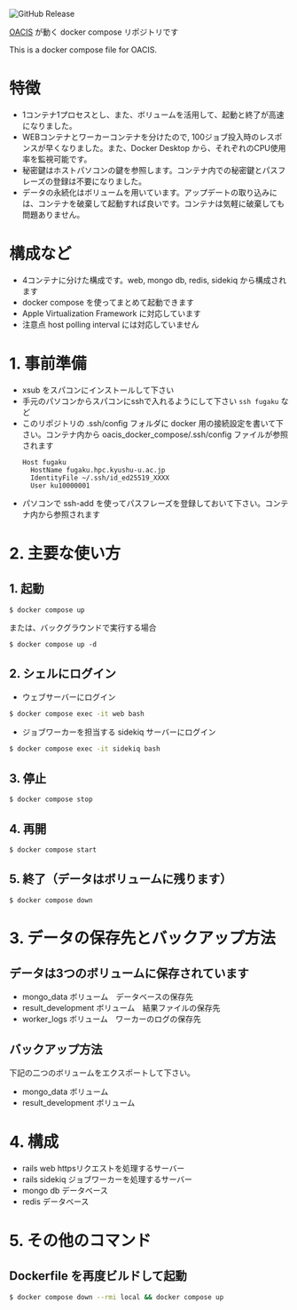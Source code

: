 ![GitHub Release](https://img.shields.io/github/v/release/TomokatsuOnaga/oacis_docker_compose)

[OACIS](https://github.com/crest-cassia/oacis) が動く docker compose リポジトリです

This is a docker compose file for OACIS.

# 特徴
- 1コンテナ1プロセスとし、また、ボリュームを活用して、起動と終了が高速になりました。
- WEBコンテナとワーカーコンテナを分けたので, 100ジョブ投入時のレスポンスが早くなりました。また、Docker Desktop から、それぞれのCPU使用率を監視可能です。
- 秘密鍵はホストパソコンの鍵を参照します。コンテナ内での秘密鍵とパスフレーズの登録は不要になりました。
- データの永続化はボリュームを用いています。アップデートの取り込みには、コンテナを破棄して起動すれば良いです。コンテナは気軽に破棄しても問題ありません。

# 構成など
- 4コンテナに分けた構成です。web, mongo db, redis, sidekiq から構成されます
- docker compose を使ってまとめて起動できます
- Apple Virtualization Framework に対応しています
- 注意点 host polling interval には対応していません

# 1. 事前準備
- xsub をスパコンにインストールして下さい
- 手元のパソコンからスパコンにsshで入れるようにして下さい `ssh fugaku` など
- このリポジトリの .ssh/config フォルダに docker 用の接続設定を書いて下さい。コンテナ内から oacis_docker_compose/.ssh/config ファイルが参照されます
  ```ssh-config
  Host fugaku
    HostName fugaku.hpc.kyushu-u.ac.jp
    IdentityFile ~/.ssh/id_ed25519_XXXX
    User ku10000001
  ```
- パソコンで ssh-add を使ってパスフレーズを登録しておいて下さい。コンテナ内から参照されます

# 2. 主要な使い方
## 1. 起動
```shell
$ docker compose up
```
または、バックグラウンドで実行する場合
```shell
$ docker compose up -d
```

## 2. シェルにログイン
- ウェブサーバーにログイン
```zsh
$ docker compose exec -it web bash
```

- ジョブワーカーを担当する sidekiq サーバーにログイン
```zsh
$ docker compose exec -it sidekiq bash
```

## 3. 停止
```shell
$ docker compose stop
```

## 4. 再開
```shell
$ docker compose start
```

## 5. 終了（データはボリュームに残ります）
```shell
$ docker compose down
```

# 3. データの保存先とバックアップ方法
## データは3つのボリュームに保存されています
- mongo_data ボリューム　データベースの保存先
- result_development ボリューム　結果ファイルの保存先
- worker_logs ボリューム　ワーカーのログの保存先

## バックアップ方法
下記の二つのボリュームをエクスポートして下さい。
- mongo_data ボリューム
- result_development ボリューム

# 4. 構成
- rails web httpsリクエストを処理するサーバー
- rails sidekiq ジョブワーカーを処理するサーバー
- mongo db データベース
- redis データベース

# 5. その他のコマンド
## Dockerfile を再度ビルドして起動
```zsh
$ docker compose down --rmi local && docker compose up
```
